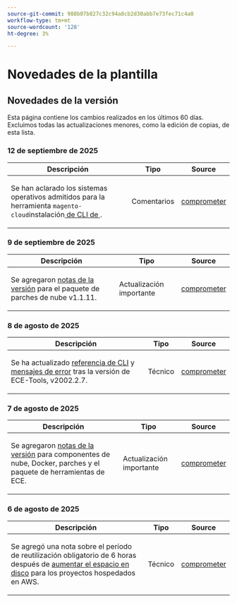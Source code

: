 ```yaml
---
source-git-commit: 988b07b827c32c94a8cb2d30abb7e73fec71c4a0
workflow-type: tm+mt
source-wordcount: '128'
ht-degree: 3%

---
```

# Novedades de la plantilla

## Novedades de la versión

Esta página contiene los cambios realizados en los últimos 60 días. Excluimos todas las actualizaciones menores, como la edición de copias, de esta lista.

### 12 de septiembre de 2025

<table style="table-layout:auto;">
  <thead>
    <tr>
      <th>Descripción</th>
      <th>Tipo</th>
      <th>Source</th>
    </tr>
  </thead>
  <tbody>
    <tr>
      <td><p>Se han aclarado los sistemas operativos admitidos para la herramienta <code class="language-plaintext highlighter-rouge">magento-cloud</code>instalación<a href="https://experienceleague.adobe.com/es/docs/commerce-on-cloud/user-guide/dev-tools/cloud-cli/cloud-cli-overview"> de CLI de </a>.</p>
</td>
      <td>
        Comentarios
      </td>
      <td><a href="https://github.com/AdobeDocs/commerce-on-cloud.en/commit/abae1d93c8e2a8cd9658c338835806f239c34464">comprometer</a></td>
    </tr>
  </tbody>
</table>

### 9 de septiembre de 2025

<table style="table-layout:auto;">
  <thead>
    <tr>
      <th>Descripción</th>
      <th>Tipo</th>
      <th>Source</th>
    </tr>
  </thead>
  <tbody>
    <tr>
      <td><p>Se agregaron <a href="https://experienceleague.adobe.com/es/docs/commerce-on-cloud/user-guide/release-notes/cloud-patches">notas de la versión</a> para el paquete de parches de nube v1.1.11.</p>
</td>
      <td>
        Actualización importante
      </td>
      <td><a href="https://github.com/AdobeDocs/commerce-on-cloud.en/commit/2b6f0790dbfb47472fd06db4a46e36c847873eb7">comprometer</a></td>
    </tr>
  </tbody>
</table>

### 8 de agosto de 2025

<table style="table-layout:auto;">
  <thead>
    <tr>
      <th>Descripción</th>
      <th>Tipo</th>
      <th>Source</th>
    </tr>
  </thead>
  <tbody>
    <tr>
      <td><p>Se ha actualizado <a href="https://experienceleague.adobe.com/es/docs/commerce-on-cloud/user-guide/dev-tools/ece-tools/ece-tools-cli-reference">referencia de CLI</a> y <a href="https://experienceleague.adobe.com/es/docs/commerce-on-cloud/user-guide/dev-tools/ece-tools/error-reference">mensajes de error</a> tras la versión de ECE-Tools, v2002.2.7.</p>
</td>
      <td>
        Técnico
      </td>
      <td><a href="https://github.com/AdobeDocs/commerce-on-cloud.en/commit/8cf7b01cbd9fe32a89d83db5b4eac7638b834c49">comprometer</a></td>
    </tr>
  </tbody>
</table>

### 7 de agosto de 2025

<table style="table-layout:auto;">
  <thead>
    <tr>
      <th>Descripción</th>
      <th>Tipo</th>
      <th>Source</th>
    </tr>
  </thead>
  <tbody>
    <tr>
      <td><p>Se agregaron <a href="https://experienceleague.adobe.com/es/docs/commerce-on-cloud/user-guide/release-notes/cloud-tools-suite">notas de la versión</a> para componentes de nube, Docker, parches y el paquete de herramientas de ECE.</p>
</td>
      <td>
        Actualización importante
      </td>
      <td><a href="https://github.com/AdobeDocs/commerce-on-cloud.en/commit/7aecdc89a2f4e0103cfe46ed1c2dc7b93566baf5">comprometer</a></td>
    </tr>
  </tbody>
</table>

### 6 de agosto de 2025

<table style="table-layout:auto;">
  <thead>
    <tr>
      <th>Descripción</th>
      <th>Tipo</th>
      <th>Source</th>
    </tr>
  </thead>
  <tbody>
    <tr>
      <td><p>Se agregó una nota sobre el período de reutilización obligatorio de 6 horas después de <a href="https://experienceleague.adobe.com/es/docs/commerce-on-cloud/user-guide/develop/storage/manage-disk-space">aumentar el espacio en disco</a> para los proyectos hospedados en AWS.</p>
</td>
      <td>
        Técnico
      </td>
      <td><a href="https://github.com/AdobeDocs/commerce-on-cloud.en/commit/a04d056377da4fec9a54503d959f90ebf605de41">comprometer</a></td>
    </tr>
  </tbody>
</table>
